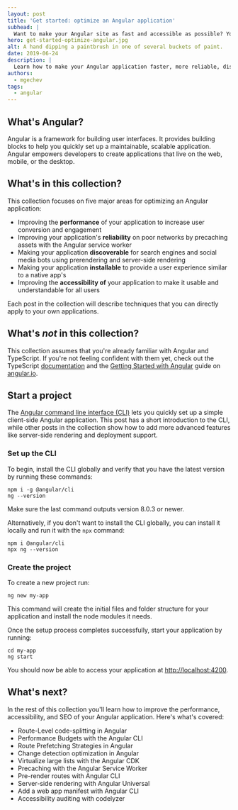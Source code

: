 ```yaml
---
layout: post
title: 'Get started: optimize an Angular application'
subhead: |
  Want to make your Angular site as fast and accessible as possible? You've come to the right place!
hero: get-started-optimize-angular.jpg
alt: A hand dipping a paintbrush in one of several buckets of paint.
date: 2019-06-24
description: |
  Learn how to make your Angular application faster, more reliable, discoverable, installable, and accessible!
authors:
  - mgechev
tags:
  - angular
---
```


## What's Angular?

Angular is a framework for building user interfaces. It provides building blocks to help you quickly set up a maintainable, scalable application. Angular empowers developers to create applications that live on the web, mobile, or the desktop.

## What's in this collection?

This collection focuses on five major areas for optimizing an Angular application:

* Improving the **performance** of your application to increase user conversion and engagement
* Improving your application's **reliability** on poor networks by precaching assets with the Angular service worker
* Making your application **discoverable** for search engines and social media bots using prerendering and server-side rendering
* Making your application **installable** to provide a user experience similar to a native app's
* Improving the **accessibility of** your application to make it usable and understandable for all users

Each post in the collection will describe techniques that you can directly apply to your own applications.

## What's *not* in this collection?

This collection assumes that you're already familiar with Angular and TypeScript. If you're not feeling confident with them yet, check out the TypeScript [documentation](https://www.typescriptlang.org/docs/home.html) and the [Getting Started with Angular](https://angular.io/start) guide on [angular.io](https://angular.io).

## Start a project

The [Angular command line interface (CLI)](https://cli.angular.io/) lets you quickly set up a simple client-side Angular application. This post has a short introduction to the CLI, while other posts in the collection show how to add more advanced features like server-side rendering and deployment support.

### Set up the CLI

To begin, install the CLI globally and verify that you have the latest version by running these commands:

```
npm i -g @angular/cli
ng --version
```

Make sure the last command outputs version 8.0.3 or newer.

Alternatively, if you don't want to install the CLI globally, you can install it locally and run it with the `npx` command:

```
npm i @angular/cli
npx ng --version
```

### Create the project

To create a new project run:

```
ng new my-app
```

This command will create the initial files and folder structure for your application and install the node modules it needs.

Once the setup process completes successfully, start your application by running:

```
cd my-app
ng start
```

You should now be able to access your application at [http://localhost:4200](http://localhost:4200).

## What's next?

In the rest of this collection you'll learn how to improve the performance, accessibility, and SEO of your Angular application. Here's what's covered:

- Route-Level code-splitting in Angular
- Performance Budgets with the Angular CLI
- Route Prefetching Strategies in Angular
- Change detection optimization in Angular
- Virtualize large lists with the Angular CDK
- Precaching with the Angular Service Worker
- Pre-render routes with Angular CLI
- Server-side rendering with Angular Universal
- Add a web app manifest with Angular CLI
- Accessibility auditing with codelyzer
